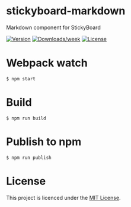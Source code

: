 # stickyboard-markdown
Markdown component for StickyBoard

[![Version](https://img.shields.io/npm/v/@stickyboard/markdown.svg)](https://npmjs.org/package/@stickyboard/markdown)
[![Downloads/week](https://img.shields.io/npm/dw/@stickyboard/markdown.svg)](https://npmjs.org/package/@stickyboard/markdown)
[![License](https://img.shields.io/npm/l/@stickyboard/markdown.svg)](https://github.com/soaple/@stickyboard/markdown/blob/master/package.json)

# Webpack watch
```bsh
$ npm start
```

# Build
```bsh
$ npm run build
```

# Publish to npm
```bsh
$ npm run publish
```

# License
This project is licenced under the [MIT License](http://opensource.org/licenses/mit-license.html).
